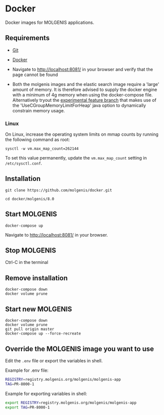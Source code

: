 # Docker
Docker images for MOLGENIS applications.

## Requirements
- [Git](https://git-scm.com/downloads)
- [Docker](https://www.docker.com/)
- Navigate to [http://localhost:8081/](http://localhost:8081/) in your browser and verify that the page cannot be found

- Both the molgenis images and the elastic search image require a 'large' amount of memory. It is therefore advised to supply the docker engine with a minimum of 4g memory when using the docker-compose file. Alternatively tryout the [experimental feature branch](https://github.com/molgenis/docker/tree/feature/cgroups-memory) that makes use of the 'UseCGroupMemoryLimitForHeap' java option to dynamically constrain memory usage.       

### Linux
On Linux, increase the operating system limits on mmap counts by running the following command as root:

`sysctl -w vm.max_map_count=262144`

To set this value permanently, update the `vm.max_map_count` setting in `/etc/sysctl.conf`.

## Installation
`git clone https://github.com/molgenis/docker.git`

`cd docker/molgenis/8.0`

## Start MOLGENIS
`docker-compose up`

Navigate to [http://localhost:8081/](http://localhost:8081/) in your browser.

## Stop MOLGENIS
Ctrl-C in the terminal

## Remove installation
```
docker-compose down
docker volume prune
```

## Start new MOLGENIS
```
docker-compose down
docker volume prune
git pull origin master
docker-compose up --force-recreate
```

## Override the MOLGENIS image you want to use
Edit the ```.env``` file or export the variables in shell. 

Example for .env file:
```bash
REGISTRY=registry.molgenis.org/molgenis/molgenis-app
TAG=PR-8000-1
```

Example for exporting variables in shell:
```bash
export REGISTRY=registry.molgenis.org/molgenis/molgenis-app
export TAG=PR-8000-1 
```
